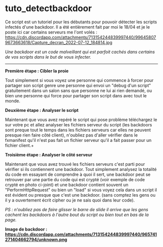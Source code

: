 # tuto_detectbackdoor

Ce script est un tutoriel pour les débutants pour pouvoir détecter les scripts infectés d'une backdoor.
Il a été entièrement fait par moi le 18/04 et je le poste ici car certains serveurs me l'ont volés :
https://cdn.discordapp.com/attachments/713154244839997440/996458079673663618/Capture_decran_2022-07-12_184814.jpg

*Une backdoor est un code malveillant qui est parfoit cachés dans certains de vos scripts dans le but de vous infecter.*

---------------

**Première étape : Cibler la proie**

Tout simplement si vous voyez une personne qui commence à forcer pour partager son script genre une personne qui envoi un "debug d'un script" gratuitement dans un salon sans que personne ne lui ai rien demandé, ou bien une personne qui force pour partager son script dans avec tout le monde.

**Deuxième étape : Analyser le script**

Maintenant que vous avez repéré le script qui pose problème téléchargez le sur votre pc et allez analyser les fichiers serveur du script (les backdoors sont preque tout le temps dans les fichiers serveurs car elles ne peuvent presque rien faire côté client), n'oubliez pas d'aller vérifier dans le fxmanifest qu'il n'est pas fait un fichier serveur qu'il a fait passer pour un fichier client.+

**Troisième étape : Analyser le côté serveur**

Maintenant que vous avez trouvé les fichiers serveurs c'est parti pour vérifier si ils contiennent une backdoor.
Tout simplement analysez la totalité du code en essayant de comprendre à quoi il sert, une backdoor peut se retrouver par une partie du code qui est crypté (voir exemple de code crypté en photo ci-joint) et une backdoor contient souvent un "PerformHttpRequest" ou bien un "load" si vous voyez cela dans un script il est évident ou presque que c'est une backdoor.
(sans comptez les gens ou il y a ouvertement écrit cipher ou je ne sais quoi dans leur code).

*PS : n'oubliez pas de faire glisser le barre de slide il arrive que les gens cachent les backdoors à l'autre bout du script ou bien tout en bas de la page.*

**Image de backdoor : https://cdn.discordapp.com/attachments/713154244839997440/965741271404662794/unknown.png**
